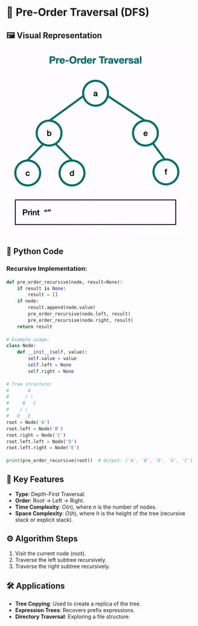 # 🌟 Pre-Order Traversal (DFS)


## 🖼️ Visual Representation

![Pre-Order Traversal](../../Resources/pre-order-traversal.gif)

## 🐍 Python Code
### Recursive Implementation:
```python
def pre_order_recursive(node, result=None):
    if result is None:
        result = []
    if node:
        result.append(node.value)
        pre_order_recursive(node.left, result)
        pre_order_recursive(node.right, result)
    return result

# Example usage:
class Node:
    def __init__(self, value):
        self.value = value
        self.left = None
        self.right = None

# Tree structure:
#       A
#      / \
#     B   C
#    / \
#   D   E
root = Node('A')
root.left = Node('B')
root.right = Node('C')
root.left.left = Node('D')
root.left.right = Node('E')

print(pre_order_recursive(root))  # Output: ['A', 'B', 'D', 'E', 'C']
````


## 🔑 Key Features

* **Type**: Depth-First Traversal.
* **Order**: Root → Left → Right.
* **Time Complexity**: $O(n)$, where $n$ is the number of nodes.
* **Space Complexity**: $O(h)$, where $h$ is the height of the tree (recursive stack or explicit stack).

## ⚙️ Algorithm Steps

1. Visit the current node (root).
2. Traverse the left subtree recursively.
3. Traverse the right subtree recursively.

## 🛠️ Applications

* **Tree Copying**: Used to create a replica of the tree.
* **Expression Trees**: Recovers prefix expressions.
* **Directory Traversal**: Exploring a file structure.
